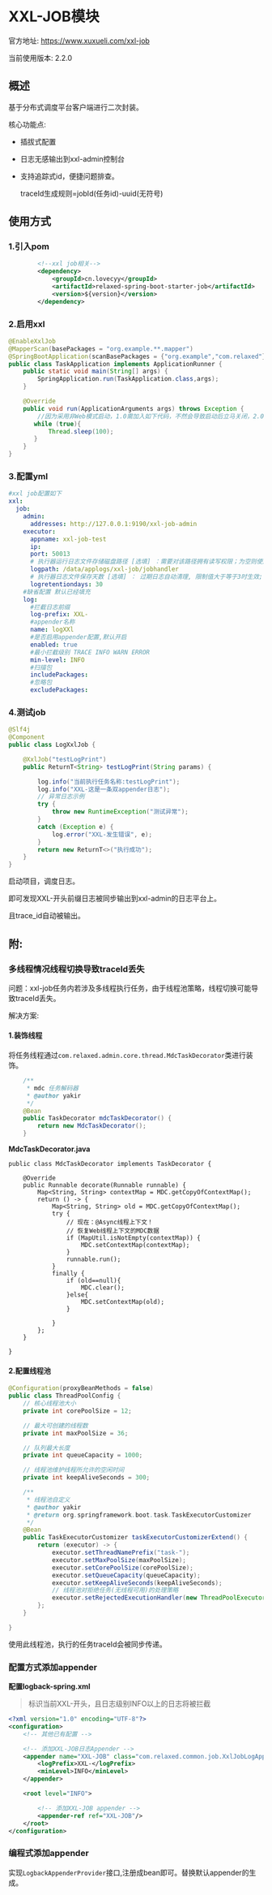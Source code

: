 # XXL-JOB模块

官方地址: https://www.xuxueli.com/xxl-job

当前使用版本: 2.2.0

## 概述

基于分布式调度平台客户端进行二次封装。

核心功能点:

+ 插拔式配置

+ 日志无感输出到xxl-admin控制台

+ 支持追踪式id，便捷问题排查。

  traceId生成规则=jobId(任务id)-uuid(无符号)

## 使用方式

### 1.引入pom

```xml
        <!--xxl job相关-->
        <dependency>
            <groupId>cn.lovecyy</groupId>
            <artifactId>relaxed-spring-boot-starter-job</artifactId>
            <version>${version}</version>
        </dependency>
```

### 2.启用xxl

```java
@EnableXxlJob
@MapperScan(basePackages = "org.example.**.mapper")
@SpringBootApplication(scanBasePackages = {"org.example","com.relaxed"})
public class TaskApplication implements ApplicationRunner {
    public static void main(String[] args) {
        SpringApplication.run(TaskApplication.class,args);
    }

    @Override
    public void run(ApplicationArguments args) throws Exception {
        //因为采用非Web模式启动，1.0需加入如下代码，不然会导致启动后立马关闭，2.0可以忽略，若发现同样情况，打开即可
       while (true){
           Thread.sleep(100);
       }
    }
}
```

### 3.配置yml

```yml
#xxl job配置如下
xxl:
  job:
    admin:
      addresses: http://127.0.0.1:9190/xxl-job-admin
    executor:
      appname: xxl-job-test
      ip:
      port: 50013
      # 执行器运行日志文件存储磁盘路径 [选填] ：需要对该路径拥有读写权限；为空则使用默认路径；
      logpath: /data/applogs/xxl-job/jobhandler
      # 执行器日志文件保存天数 [选填] ： 过期日志自动清理, 限制值大于等于3时生效; 否则, 如-1, 关闭自动清理功能；
      logretentiondays: 30
    #缺省配置 默认已经填充  
    log:
      #拦截日志前缀
      log-prefix: XXL-
      #appender名称
      name: logXXl
      #是否启用appender配置,默认开启
      enabled: true
      #最小拦截级别 TRACE INFO WARN ERROR  
      min-level: INFO  
      #扫描包
      includePackages:
      #忽略包
      excludePackages:

```

### 4.测试job

```java
@Slf4j
@Component
public class LogXxlJob {

	@XxlJob("testLogPrint")
	public ReturnT<String> testLogPrint(String params) {

		log.info("当前执行任务名称:testLogPrint");
		log.info("XXL-这是一条双appender日志");
		// 异常日志示例
		try {
			throw new RuntimeException("测试异常");
		}
		catch (Exception e) {
			log.error("XXL-发生错误", e);
		}
		return new ReturnT<>("执行成功");
	}
}

```

启动项目，调度日志。

即可发现XXL-开头前缀日志被同步输出到xxl-admin的日志平台上。

且trace_id自动被输出。

## 附:

### 多线程情况线程切换导致traceId丢失

问题：xxl-job任务内若涉及多线程执行任务，由于线程池策略，线程切换可能导致traceId丢失。

解决方案:

#### 1.装饰线程

将任务线程通过`com.relaxed.admin.core.thread.MdcTaskDecorator`类进行装饰。

```java
	/**
	 * mdc 任务解码器
	 * @author yakir
	 */
	@Bean
	public TaskDecorator mdcTaskDecorator() {
		return new MdcTaskDecorator();
	}
```

**MdcTaskDecorator.java**

```
public class MdcTaskDecorator implements TaskDecorator {

	@Override
	public Runnable decorate(Runnable runnable) {
		Map<String, String> contextMap = MDC.getCopyOfContextMap();
		return () -> {
			Map<String, String> old = MDC.getCopyOfContextMap();
			try {
				// 现在：@Async线程上下文！
				// 恢复Web线程上下文的MDC数据
				if (MapUtil.isNotEmpty(contextMap)) {
					MDC.setContextMap(contextMap);
				}
				runnable.run();
			}
			finally {
				if (old==null){
					MDC.clear();
				}else{
					MDC.setContextMap(old);
				}

			}
		};
	}

}
```

#### 2.配置线程池

```java
@Configuration(proxyBeanMethods = false)
public class ThreadPoolConfig {
	// 核心线程池大小
	private int corePoolSize = 12;

	// 最大可创建的线程数
	private int maxPoolSize = 36;

	// 队列最大长度
	private int queueCapacity = 1000;

	// 线程池维护线程所允许的空闲时间
	private int keepAliveSeconds = 300;

	/**
	 * 线程池自定义
	 * @author yakir
	 * @return org.springframework.boot.task.TaskExecutorCustomizer
	 */
	@Bean
	public TaskExecutorCustomizer taskExecutorCustomizerExtend() {
		return (executor) -> {
			executor.setThreadNamePrefix("task-");
			executor.setMaxPoolSize(maxPoolSize);
			executor.setCorePoolSize(corePoolSize);
			executor.setQueueCapacity(queueCapacity);
			executor.setKeepAliveSeconds(keepAliveSeconds);
			// 线程池对拒绝任务(无线程可用)的处理策略
			executor.setRejectedExecutionHandler(new ThreadPoolExecutor.CallerRunsPolicy());
		};
	}

}

```

使用此线程池，执行的任务traceId会被同步传递。

### 配置方式添加appender

**配置logback-spring.xml**

> 标识当前XXL-开头，且日志级别INFO以上的日志将被拦截

```xml
<?xml version="1.0" encoding="UTF-8"?>
<configuration>
    <!-- 其他已有配置 -->

    <!-- 添加XXL-JOB日志Appender -->
    <appender name="XXL-JOB" class="com.relaxed.common.job.XxlJobLogAppender">
        <logPrefix>XXL-</logPrefix>
        <minLevel>INFO</minLevel>
    </appender>

    <root level="INFO">

        <!-- 添加XXL-JOB appender -->
        <appender-ref ref="XXL-JOB"/>
    </root>
</configuration>

```

### 编程式添加appender

实现`LogbackAppenderProvider`接口,注册成bean即可。替换默认appender的生成。

